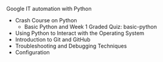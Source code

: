 Google IT automation with Python* Crash Course on Python	* Basic Python and Week 1 Graded Quiz: basic-python* Using Python to Interact with the Operating System* Introduction to Git and GitHub* Troubleshooting and Debugging Techniques* Configuration